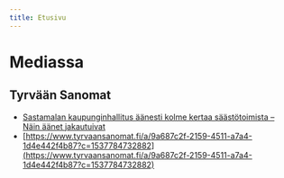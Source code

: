 ```yaml
---
title: Etusivu
---
```

# Mediassa

## Tyrvään Sanomat
* [Sastamalan kaupunginhallitus äänesti kolme kertaa säästötoimista – Näin äänet jakautuivat](https://www.tyrvaansanomat.fi/a/c0974067-321c-4c75-8611-9081dae1e530?c=1537784732882)
* [https://www.tyrvaansanomat.fi/a/9a687c2f-2159-4511-a7a4-1d4e442f4b87?c=1537784732882](https://www.tyrvaansanomat.fi/a/9a687c2f-2159-4511-a7a4-1d4e442f4b87?c=1537784732882)

